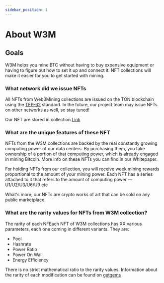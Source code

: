 ```yaml
---
sidebar_position: 1
---
```


# About W3M

## Goals

W3M helps you mine BTC without having to buy expensive equipment or having to figure out how to set it up and connect it. NFT collections will make it easier for you to get started with mining.

### What network did we issue NFTs

All NFTs from Web3Mining collections are issued on the TON blockchain using the [TEP-62](https://github.com/ton-blockchain/TEPs/blob/master/text/0062-nft-standard.md) standard. In the future, our project team may issue NFTs on other networks as well, so stay tuned!

Our NFT are stored in collection
[Link](https://getgems.io)

### What are the unique features of these NFT

NFTs from the W3M collections are backed by the real constantly growing computing power of our data centers. By purchasing them, you take ownership of a portion of that computing power, which is already engaged in mining Bitcoin. More info on these NFTs you can find in our Whitepaper.

For holding NFTs from our collection, you will receive week mining rewards proportional to the amount of your mining power. Each NFT has a series attached to it that refers to the amount of computing power — U1/U2/U3/U6/U9 etc

What's more, our NFTs are crypto works of art that can be sold on any public marketplace.

### What are the rarity values for NFTs from W3M collection?

The rarity of each NFEach NFT of W3M collections has XX various parameters, each one coming in different variants. They are:

- Pool
- Hashrate
- Power Ratio
- Power On Wall
- Energy Efficiency

There is no strict mathematical ratio to the rarity values. Information about the rarity of each modification can be found on [getgems](https://telegra.ph/What-is-Rarity-and-how-it-works-06-20)
